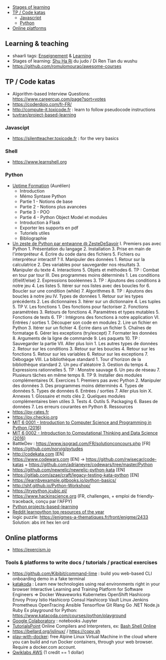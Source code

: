 <!-- To update this Table Of Contents:
    markdown-toc --indent "    " --maxdepth 3 -i Teaching.md
-->

<!-- toc -->

- [Stages of learning](#stages-of-learning)
- [TP / Code katas](#tp--code-katas)
    * [Javascript](#javascript)
    * [Python](#python)
- [Online platforms](#online-platforms)

<!-- tocstop -->

## Learning & teaching
- shaarli tags: [Enseignement](https://chezsoi.org/shaarli/?searchtags=Enseignement) & [Learning](https://chezsoi.org/shaarli/?searchtags=Learning)
- Stages of learning: [Shu Ha Ri](https://en.wikipedia.org/wiki/Shuhari) du judo / Di Ren Tian du wushu
- https://github.com/romulomourao/awesome-courses

## TP / Code katas
* Algorithm-based Interview Questions: https://www.careercup.com/page?sort=votes
* https://coderdojo.com/fr-FR/
* http://compute-it.toxicode.fr : learn to follow pseudocode instructions
* [tuvtran/project-based-learning](https://github.com/tuvtran/project-based-learning/blob/master/README.md#python)

### Javascipt
* https://silentteacher.toxicode.fr : for the very basics

### Shell
- https://www.learnshell.org

### Python
- [Uptime Formation](https://python2021q1.uptime-formation.fr/) (Aurélien)
    * Introduction
    * Mémo Syntaxe Python
    * Partie 1 - Notions de base
    * Partie 2 - Notions plus avancées
    * Partie 3 - POO
    * Partie 4 - Python Object Model et modules
    * Introduction à Flask
    * Exporter les supports en pdf
    * Tutoriels utiles
    * Bibliographie
- [Un zeste de Python par entwanne @ ZesteDeSavoir](https://zestedesavoir.com/contenus/beta/2514/un-zeste-de-python/)
    I. Premiers pas avec Python
        1. Présentation du langage
        2. Installation
        3. Prise en main de l'interpréteur
        4. Écrire du code dans des fichiers
        5. Fichiers ou interpréteur interactif ?
    II. Manipuler des données
        1. Retour sur la calculatrice
        2. Des variables pour sauvegarder nos résultats
        3. Manipuler du texte
        4. Interactions
        5. Objets et méthodes
        6. TP : Combat en tour par tour
    III. Des programmes moins déterminés
        1. Les conditions (if/elif/else)
        2. Expressions booléennes
        3. TP : Ajoutons des conditions à notre jeu
        4. Les listes
        5. Itérer sur nos listes avec des boucles for
        6. Boucler sur une condition (while)
        7. Algorithmes
        8. TP : Ajoutons des boucles à notre jeu
    IV. Types de données
        1. Retour sur les types précédents
        2. Les dictionnaires
        3. Itérer sur un dictionnaire
        4. Les tuples
        5. TP
    V. Les fonctions
        1. Des fonctions pour factoriser
        2. Fonctions paramétrées
        3. Retours de fonctions
        4. Paramètres et types mutables
        5. Fonctions de tests
        6. TP : Intégrons des fonctions à notre application
    VI. Entrées / sorties
        1. Découper son code en modules
        2. Lire un fichier en Python
        3. Itérer sur un fichier
        4. Écrire dans un fichier
        5. Chaînes de formatage
        6. Gérer les exceptions (try/except)
        7. Formater les données
        8. Arguments de la ligne de commande
        9. Les paquets
        10. TP : Sauvegarder la partie
    VII. Aller plus loin
        1. Les autres types de données
        2. Retour sur les conditions
        3. Retour sur les boucles
        4. Retour sur les fonctions
        5. Retour sur les variables
        6. Retour sur les exceptions
        7. Débogage
    VIII. La bibliothèque standard
        1. Tour d'horizon de la bibliothèque standard
        2. Un peu d'aléatoire
        3. Gestion du temps
        4. Expressions rationnelles
        5. TP : Monstre sauvage
        6. Un peu de réseau
        7. Plusieurs tâches en même temps
        8. TP
        9. Installer des modules complémentaires
    IX. Exercices
        1. Premiers pas avec Python
        2. Manipuler des données
        3. Des programmes moins déterminés
        4. Types de données
        5. Types de données
        6. Entrées / sorties
        7. Aller plus loin
    X. Annexes
        1. Glossaire et mots clés
        2. Quelques modules complémentaires bien utiles
        3. Tests
        4. Outils
        5. Packaging
        6. Bases de données
        7. Les erreurs courantes en Python
        8. Ressources
- https://py-rates.fr
- https://py.checkio.org
- [MIT 6 0001 - Introduction to Computer Science and Programming in Python (2016)](https://ocw.mit.edu/courses/electrical-engineering-and-computer-science/6-0001-introduction-to-computer-science-and-programming-in-python-fall-2016/)
- [MIT 6 0002 - Introduction to Computational Thinking and Data Science (2016)](https://ocw.mit.edu/courses/electrical-engineering-and-computer-science/6-0002-introduction-to-computational-thinking-and-data-science-fall-2016/)
- BattleDev : https://www.isograd.com/FR/solutionconcours.php [FR]
- https://github.com/norvig/pytudes
- http://codekata.com [EN]
- https://www.codewars.com [EN] -> https://github.com/rwisecar/code-katas + https://github.com/adrianeyre/codewars/tree/master/Python
- https://github.com/newrelic/newrelic-python-kata [EN]
- https://gitlab.com/azae/craft/legacy-testing-kata-python [EN]
- https://learnbyexample.gitbooks.io/python-basics/
- http://shf.github.io/Python-Workshop/
- https://trypython.jcubic.pl/
- https://www.hackinscience.org (FR, challenges, + emploi de friendly-traceback, conçu par l'AFPY)
- [Python projects-based-learning](https://github.com/tuvtran/project-based-learning/blob/master/README.md#python)
- [Reddit learnpython top resources of the year](https://www.reddit.com/r/learnpython/top/?t=year)
- logic puzzle: https://enigmes-a-thematiques.fr/front/enigme/2433
Solution: abs int hex len ord


## Online platforms
- https://exercism.io

### Tools & platforms to write docs / tutorials / practical exercises
- https://github.com/Kibibit/command-lime : build you web-based CLI onboarding demo in a fake terminal
- [katakoda](https://katacoda.com) : Learn new technologies using real environments right in your browser
Interactive Learning and Training Platform for Software Engineers
=> Docker Weaveworks Kubernetes OpenShift Hashicorp Envoy Proxy Istio Hashicorp Consul Hashicorp Vault Linux Jenkins Prometheus OpenTracing Ansible Tensorflow Git Rlang Go .NET Node.js Ruby
Ex playground for Python: https://www.katacoda.com/courses/python/playground
- [Google Colaboratory](https://colab.research.google.com/notebooks/intro.ipynb) : notebooks Jupyter
- [TutorialsPoint](https://www.tutorialspoint.com/codingground.htm) Online Compilers and Interpreters,
  ex: [Bash Shell Online](https://www.tutorialspoint.com/unix_terminal_online.php)
- https://bellard.org/jslinux/ / https://copy.sh
- [play-with-docker](https://labs.play-with-docker.com): free Alpine Linux Virtual Machine in the cloud where you can build and run Docker containers,
  through your web browser. Require a docker.com account.
- [Qwiklabs AWS](https://run.qwiklab.com/catalog?cloud=AWS) (1 credit == 1 dollar)
